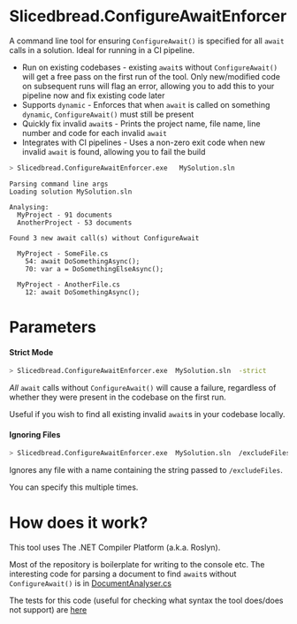 # Slicedbread.ConfigureAwaitEnforcer

A command line tool for ensuring `ConfigureAwait()` is specified for all `await` calls in a solution. Ideal for running in a CI pipeline.

- Run on existing codebases - existing `await`s without `ConfigureAwait()` will get a free pass on the first run of the tool. Only new/modified code on subsequent runs will flag an error, allowing you to add this to your pipeline now and fix existing code later
- Supports `dynamic` - Enforces that when `await` is called on something `dynamic`, `ConfigureAwait()` must still be present
- Quickly fix invalid `await`s - Prints the project name, file name, line number and code for each invalid `await`
- Integrates with CI pipelines - Uses a non-zero exit code when new invalid `await` is found, allowing you to fail the build

```bash
> Slicedbread.ConfigureAwaitEnforcer.exe   MySolution.sln
```

```
Parsing command line args
Loading solution MySolution.sln

Analysing:
  MyProject - 91 documents
  AnotherProject - 53 documents

Found 3 new await call(s) without ConfigureAwait
  
  MyProject - SomeFile.cs
    54: await DoSomethingAsync();
    70: var a = DoSomethingElseAsync();
  
  MyProject - AnotherFile.cs
    12: await DoSomethingAsync();
```

# Parameters

#### Strict Mode
```bash
> Slicedbread.ConfigureAwaitEnforcer.exe  MySolution.sln  -strict
```

_All_ `await` calls without `ConfigureAwait()` will cause a failure, regardless of whether they were present in the codebase on the first run.

Useful if you wish to find all existing invalid `await`s in your codebase locally.


#### Ignoring Files
```bash
> Slicedbread.ConfigureAwaitEnforcer.exe  MySolution.sln  /excludeFiles "tests"  /excludeFiles "fixture" 
```

Ignores any file with a name containing the string passed to `/excludeFiles`. 

You can specify this multiple times.


# How does it work?
This tool uses The .NET Compiler Platform (a.k.a. Roslyn).

Most of the repository is boilerplate for writing to the console etc. The interesting code for parsing a document to find `await`s without `ConfigureAwait()` is in [DocumentAnalyser.cs](https://github.com/sliced-bread/Slicedbread.ConfigureAwaitEnforcer/blob/master/src/ConfigureAwaitEnforcer/Analyser/DocumentAnalyser.cs#L12)

The tests for this code (useful for checking what syntax the tool does/does not support) are [here](https://github.com/sliced-bread/Slicedbread.ConfigureAwaitEnforcer/blob/master/src/Tests/Tests.cs)
